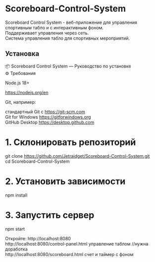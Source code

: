 # Scoreboard-Control-System
Scoreboard Control System - веб-приложение для управления спортивным табло и с интерактивным фоном.  
Поддерживает управления через сеть.  
Система управления табло для спортивных мероприятий.

## Установка

📦 Scoreboard Control System — Руководство по установке  
⚙️ Требования

Node.js 18+  

https://nodejs.org/en

Git, например:

стандартный Git с https://git-scm.com  
Git for Windows  https://gitforwindows.org  
GitHub Desktop https://desktop.github.com

# 1. Склонировать репозиторий
git clone https://github.com/Jetraidget/Scoreboard-Control-System.git  
cd Scoreboard-Control-System

# 2. Установить зависимости
npm install

# 3. Запустить сервер
npm start

Откройте: http://localhost:8080  
http://localhost:8080/control-panel.html управление таблом //нужна доработка  
http://localhost:8080/scoreboard.html счет и таймер с фоном
